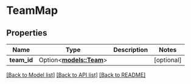 # TeamMap

## Properties

Name | Type | Description | Notes
------------ | ------------- | ------------- | -------------
**team_id** | Option<[**models::Team**](Team.md)> |  | [optional]

[[Back to Model list]](../README.md#documentation-for-models) [[Back to API list]](../README.md#documentation-for-api-endpoints) [[Back to README]](../README.md)


